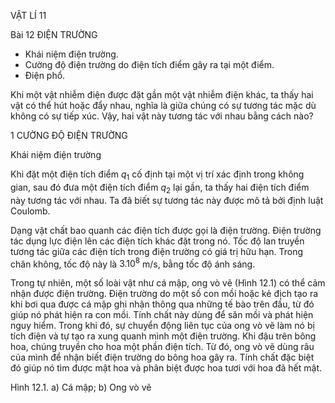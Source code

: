 VẬT LÍ 11

Bài 12 ĐIỆN TRƯỜNG

- Khái niệm điện trường.
- Cường độ điện trường do điện tích điểm gây ra tại một điểm.
- Điện phổ.

Khi một vật nhiễm điện được đặt gần một vật nhiễm điện khác, ta thấy hai vật có thể hút hoặc đẩy nhau, nghĩa là giữa chúng có sự tương tác mặc dù không có sự tiếp xúc. Vậy, hai vật này tương tác với nhau bằng cách nào?

1 CƯỜNG ĐỘ ĐIỆN TRƯỜNG

Khái niệm điện trường

Khi đặt một điện tích điểm $q_1$ cố định tại một vị trí xác định trong không gian, sau đó đưa một điện tích điểm $q_2$ lại gần, ta thấy hai điện tích điểm này tương tác với nhau. Ta đã biết sự tương tác này được mô tả bởi định luật Coulomb.

Dạng vật chất bao quanh các điện tích được gọi là điện trường. Điện trường tác dụng lực điện lên các điện tích khác đặt trong nó. Tốc độ lan truyền tương tác giữa các điện tích trong điện trường có giá trị hữu hạn. Trong chân không, tốc độ này là $3.10^8$ m/s, bằng tốc độ ánh sáng.

Trong tự nhiên, một số loài vật như cá mập, ong vò vẽ (Hình 12.1) có thể cảm nhận được điện trường. Điện trường do một số con mồi hoặc kẻ địch tạo ra khi bơi qua được cá mập ghi nhận thông qua những tế bào trên đầu, từ đó giúp nó phát hiện ra con mồi. Tính chất này dùng để săn mồi và phát hiện nguy hiểm. Trong khi đó, sự chuyển động liên tục của ong vò vẽ làm nó bị tích điện và tự tạo ra xung quanh mình một điện trường. Khi đậu trên bông hoa, chúng truyền cho hoa một phần điện tích. Từ đó, ong vò vẽ dùng râu của mình để nhận biết điện trường do bông hoa gây ra. Tính chất đặc biệt đó giúp nó tìm được mật hoa và phân biệt được hoa tươi với hoa đã hết mật.

Hình 12.1. a) Cá mập; b) Ong vò vẽ